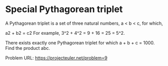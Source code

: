 # Special Pythagorean triplet

A Pythagorean triplet is a set of three natural numbers, a < b < c, for which,

a2 + b2 = c2
For example, 3^2 + 4^2 = 9 + 16 = 25 = 5^2.

There exists exactly one Pythagorean triplet for which a + b + c = 1000.
Find the product abc.

Problem URL: https://projecteuler.net/problem=9